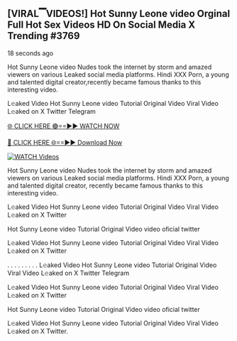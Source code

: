 ## [VIRAL▔VIDEOS!] Hot Sunny Leone video Orginal Full Hot Sex Videos HD On Social Media X Trending #3769

18 seconds ago

Hot Sunny Leone video Nudes took the internet by storm and amazed viewers on various Leaked social media platforms. Hindi XXX Porn, a young and talented digital creator,recently became famous thanks to this interesting video.

L𝚎aked Video Hot Sunny Leone video Tutorial Original Video Viral Video L𝚎aked on X Twitter Telegram

[🌐 CLICK HERE 🟢==►► WATCH NOW](https://dekho-ki-hoy-07-2k25.blogspot.com/2025/01/viral-tv.html)

[🔴 CLICK HERE 🌐==►► Download Now](https://dekho-ki-hoy-07-2k25.blogspot.com/2025/01/viral-tv.html)

[![WATCH Videos](https://i.imgur.com/PlrYii1.png)](https://dekho-ki-hoy-07-2k25.blogspot.com/2025/01/viral-tv.html)

Hot Sunny Leone video Nudes took the internet by storm and amazed viewers on various Leaked social media platforms. Hindi XXX Porn, a young and talented digital creator, recently became famous thanks to this interesting video.

L𝚎aked Video Hot Sunny Leone video Tutorial Original Video Viral Video L𝚎aked on X Twitter

Hot Sunny Leone video Tutorial Original Video video oficial twitter

L𝚎aked Video Hot Sunny Leone video Tutorial Original Video Viral Video L𝚎aked on X Twitter

. . . . . . . . . L𝚎aked Video Hot Sunny Leone video Tutorial Original Video Viral Video L𝚎aked on X Twitter Telegram

L𝚎aked Video Hot Sunny Leone video Tutorial Original Video Viral Video L𝚎aked on X Twitter

Hot Sunny Leone video Tutorial Original Video video oficial twitter

L𝚎aked Video Hot Sunny Leone video Tutorial Original Video Viral Video L𝚎aked on X Twitter.